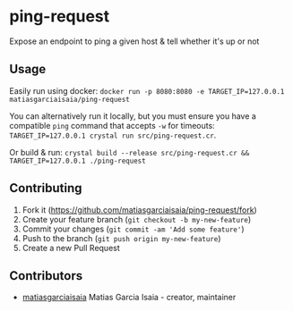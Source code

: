 # ping-request

Expose an endpoint to ping a given host & tell whether it's up or not

## Usage

Easily run using docker: `docker run -p 8080:8080 -e TARGET_IP=127.0.0.1 matiasgarciaisaia/ping-request`

You can alternatively run it locally, but you must ensure you have a compatible `ping` command that accepts `-w` for timeouts: `TARGET_IP=127.0.0.1 crystal run src/ping-request.cr`.

Or build & run: `crystal build --release src/ping-request.cr && TARGET_IP=127.0.0.1 ./ping-request`

## Contributing

1. Fork it (<https://github.com/matiasgarciaisaia/ping-request/fork>)
2. Create your feature branch (`git checkout -b my-new-feature`)
3. Commit your changes (`git commit -am 'Add some feature'`)
4. Push to the branch (`git push origin my-new-feature`)
5. Create a new Pull Request

## Contributors

- [matiasgarciaisaia](https://github.com/matiasgarciaisaia) Matias Garcia Isaia - creator, maintainer
